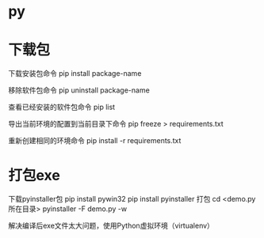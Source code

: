 # py

# 下载包
下载安装包命令
pip install package-name

移除软件包命令
pip uninstall package-name

查看已经安装的软件包命令
pip list

导出当前环境的配置到当前目录下命令
pip freeze > requirements.txt

重新创建相同的环境命令
pip install -r requirements.txt

# 打包exe
下载pyinstaller包
pip install pywin32
pip install pyinstaller
打包
cd <demo.py所在目录>
pyinstaller -F demo.py -w

解决编译后exe文件太大问题，使用Python虚拟环境（virtualenv）
